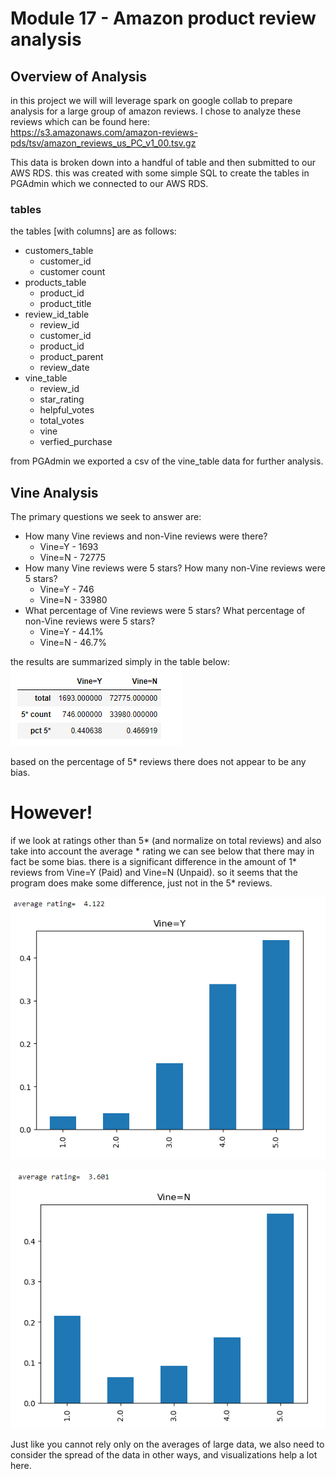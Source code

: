 # Module 17 - Amazon product review analysis

## Overview of Analysis
in this project we will will leverage spark on google collab to prepare analysis for a large group of amazon reviews.
I chose to analyze these reviews which can be found here:  
https://s3.amazonaws.com/amazon-reviews-pds/tsv/amazon_reviews_us_PC_v1_00.tsv.gz

This data is broken down into a handful of table and then submitted to our AWS RDS. this was created with some simple SQL to create the tables in PGAdmin which we connected to our AWS RDS. 

### tables
the tables [with columns] are as follows:
- customers_table
  - customer_id
  - customer count
- products_table
  - product_id
  - product_title
- review_id_table
  - review_id
  - customer_id
  - product_id
  - product_parent
  - review_date
- vine_table
  - review_id
  - star_rating
  - helpful_votes
  - total_votes
  - vine
  - verfied_purchase

from PGAdmin we exported a csv of the vine_table data for further analysis. 

## Vine Analysis
The primary questions we seek to answer are:
- How many Vine reviews and non-Vine reviews were there?
    - Vine=Y - 1693
    - Vine=N - 72775
- How many Vine reviews were 5 stars? How many non-Vine reviews were 5 stars?
    - Vine=Y - 746
    - Vine=N - 33980
- What percentage of Vine reviews were 5 stars? What percentage of non-Vine reviews were 5 stars?
    - Vine=Y - 44.1%
    - Vine=N - 46.7%

the results are summarized simply in the table below:  
![](resources/5-star_average_results.png)

based on the percentage of 5* reviews there does not appear to be any bias. 

# However!
if we look at ratings other than 5* (and normalize on total reviews) and also take into account the average * rating we can see below that there may in fact be some bias. there is a significant difference in the amount of 1* reviews from Vine=Y (Paid) and Vine=N (Unpaid). 
so it seems that the program does make some difference, just not in the 5* reviews. 

![](resources/Vine_Y_barchart.png)

![](resources/Vine_N_barchaet.png)


Just like you cannot rely only on the averages of large data, we also need to consider the spread of the data in other ways, and visualizations help a lot here. 